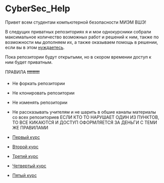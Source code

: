 # CyberSec_Help
Привет всем студентам компьютерной безопасности МИЭМ ВШЭ!

В следущих приватных репозиториях я и мои однокурсники собрали максимальное количество возможных работ и решений к ним, также по возможности мы дополняем их, а также оказываем помощь в решении, если вы в этом [нуждаетесь](https://vk.com/hsecshelper).

Пока репозитории будут открытыми, но в скором времении доступ к ним будет приватным.

ПРАВИЛА ❗❗❗❗❗❗❗❗❗
* Не форкать репозитории
* Не клонировать репозитории
* Не изменять репозитории
* Не рассказывать учителям и не шарить в обшие каналы материалы со всех репозиториев
ЕСЛИ КТО ТО НАРУШАЕТ ОДИН ИЗ ПУНКТОВ, ТО ВСЕ КИКАЮТСЯ И ДОСТУП ОФОРМЛЯЕТСЯ ЗА ДЕНЬГИ С ТЕМИ ЖЕ ПРАВИЛАМИ

* [Первый курс](https://github.com/surik316/First_Course)
* [Второй курс](https://github.com/surik316/Second_Course)
* [Третий курс](https://github.com/surik316/Third_Course)
* [Четвертый курс](https://github.com/surik316/Fourth_Course)
* [Пятый курс](https://github.com/surik316/Fifth_Course)
